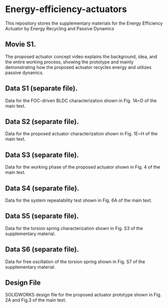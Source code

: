 # Energy-efficiency-actuators
This repository stores the supplementary materials for the Energy Efficiency Actuator by Energy Recycling and Passive Dynamics

## Movie S1.
The proposed actuator concept video explains the background, idea, and the entire
working process, showing the prototype and mainly demonstrating how the
proposed actuator recycles energy and utilizes passive dynamics.
## Data S1 (separate file).
Data for the FOC-driven BLDC characterization shown in Fig. 1A~D of the main text.
## Data S2 (separate file).
Data for the proposed actuator characterization shown in Fig. 1E~H of the main text.
## Data S3 (separate file).
Data for the working phase of the proposed actuator shown in Fig. 4 of the main text.
## Data S4 (separate file).
Data for the system repeatability test shown in Fig. 6A of the main text.
## Data S5 (separate file).
Data for the torsion spring characterization shown in Fig. S3 of the supplementary
material.
## Data S6 (separate file).
Data for free oscillation of the torsion spring shown in Fig. S7 of the supplementary
material.
## Design File
SOLIDWORKS design file for the proposed actuator prototype shown in Fig. 2A
and Fig.3 of the main text.
